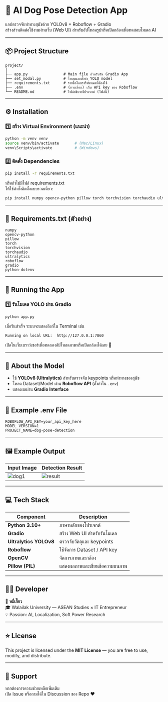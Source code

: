 # 🐶 AI Dog Pose Detection App
แอปตรวจจับท่าทางสุนัขด้วย YOLOv8 + Roboflow + Gradio  
สร้างส่วนติดต่อใช้งานผ่านเว็บ (Web UI) สำหรับอัปโหลดรูปหรือเปิดกล้องเพื่อทดสอบโมเดล AI  

---

## 📦 Project Structure

```
project/
│
├── app.py                # Main file สำหรับรัน Gradio App
├── set_modal.py          # โหลดและตั้งค่า YOLO model
├── requirements.txt      # รายชื่อไลบรารีทั้งหมดที่ต้องใช้
├── .env                  # (ทางเลือก) เก็บ API key ของ Roboflow
└── README.md             # ไฟล์อธิบายโปรเจกต์ (ไฟล์นี้)
```

---

## ⚙️ Installation

### 1️⃣ สร้าง Virtual Environment (แนะนำ)
```bash
python -m venv venv
source venv/bin/activate       # (Mac/Linux)
venv\Scripts\activate          # (Windows)
```

### 2️⃣ ติดตั้ง Dependencies
```bash
pip install -r requirements.txt
```

หรือถ้าไม่มีไฟล์ requirements.txt  
ให้ใช้คำสั่งติดตั้งแบบรวดเดียว:
```bash
pip install numpy opencv-python pillow torch torchvision torchaudio ultralytics roboflow gradio python-dotenv
```

---

## 🧩 Requirements.txt (ตัวอย่าง)

```text
numpy
opencv-python
pillow
torch
torchvision
torchaudio
ultralytics
roboflow
gradio
python-dotenv
```

---

## 🚀 Running the App

### 1️⃣ รันโมเดล YOLO ผ่าน Gradio
```bash
python app.py
```

เมื่อรันสำเร็จ ระบบจะแสดงลิงก์ใน Terminal เช่น  
```
Running on local URL:  http://127.0.0.1:7860
```
เปิดในเว็บเบราว์เซอร์เพื่อทดลองอัปโหลดภาพหรือเปิดกล้องได้เลย 🎥  

---

## 🧠 About the Model

- ใช้ **YOLOv8 (Ultralytics)** สำหรับตรวจจับ keypoints หรือท่าทางของสุนัข  
- โหลด Dataset/Model ผ่าน **Roboflow API** (ตั้งค่าใน `.env`)  
- แสดงผลผ่าน **Gradio Interface**

---

## 🌱 Example .env File

```env
ROBOFLOW_API_KEY=your_api_key_here
MODEL_VERSION=1
PROJECT_NAME=dog-pose-detection
```

---

## 🖼️ Example Output

| Input Image | Detection Result |
|--------------|------------------|
| ![dog1](https://via.placeholder.com/200x150.png?text=Dog+Image) | ![result](https://via.placeholder.com/200x150.png?text=Pose+Detected) |

---

## 💻 Tech Stack

| Component | Description |
|------------|-------------|
| **Python 3.10+** | ภาษาหลักของโปรเจกต์ |
| **Gradio** | สร้าง Web UI สำหรับรันโมเดล |
| **Ultralytics YOLOv8** | ตรวจจับวัตถุและ keypoints |
| **Roboflow** | ใช้จัดการ Dataset / API key |
| **OpenCV** | จัดการภาพและกล้อง |
| **Pillow (PIL)** | แสดงผลภาพและเขียนข้อความบนภาพ |

---

## 🧑‍💻 Developer

👤 **หมี่เกี๊ยว**  
🎓 Walailak University — ASEAN Studies × IT Entrepreneur  
💡 Passion: AI, Localization, Soft Power Research  

---

## ⭐ License

This project is licensed under the **MIT License** — you are free to use, modify, and distribute.

---

## 💬 Support
หากต้องการความช่วยเหลือเพิ่มเติม  
เปิด Issue หรือถามได้ใน Discussion ของ Repo ❤️
